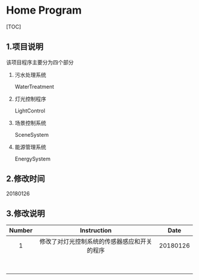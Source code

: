 # Home Program

[TOC]

## 1.项目说明

该项目程序主要分为四个部分

1. 污水处理系统

   WaterTreatment

2. 灯光控制程序

   LightControl

3. 场景控制系统

   SceneSystem

4. 能源管理系统

   EnergySystem

## 2.修改时间

20180126

## 3.修改说明

| Number |      Instruction       |   Date   |
| :----: | :--------------------: | :------: |
|   1    | 修改了对灯光控制系统的传感器感应和开关的程序 | 20180126 |
|        |                        |          |
|        |                        |          |
|        |                        |          |
|        |                        |          |
|        |                        |          |
|        |                        |          |
|        |                        |          |
|        |                        |          |

